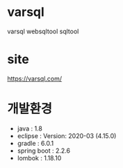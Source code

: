 # varsql
varsql websqltool sqltool 

# site
<https://varsql.com/>
	
# 개발환경
- java : 1.8
- eclipse : Version: 2020-03 (4.15.0)
- gradle : 6.0.1
- spring boot : 2.2.6
- lombok : 1.18.10


